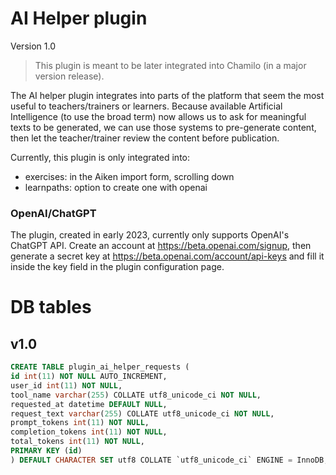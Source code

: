 AI Helper plugin
======

Version 1.0

> This plugin is meant to be later integrated into Chamilo (in a major version
release).

The AI helper plugin integrates into parts of the platform that seem the most useful to teachers/trainers or learners. 
Because available Artificial Intelligence (to use the broad term) now allows us to ask for meaningful texts to be generated, we can use those systems to pre-generate content, then let the teacher/trainer review the content before publication.

Currently, this plugin is only integrated into:

 - exercises: in the Aiken import form, scrolling down
 - learnpaths: option to create one with openai

### OpenAI/ChatGPT

The plugin, created in early 2023, currently only supports OpenAI's ChatGPT API. 
Create an account at https://beta.openai.com/signup, then generate a secret key at https://beta.openai.com/account/api-keys and fill it inside the key field in the plugin configuration page.

# DB tables
## v1.0
```sql
CREATE TABLE plugin_ai_helper_requests (
id int(11) NOT NULL AUTO_INCREMENT,
user_id int(11) NOT NULL,
tool_name varchar(255) COLLATE utf8_unicode_ci NOT NULL,
requested_at datetime DEFAULT NULL,
request_text varchar(255) COLLATE utf8_unicode_ci NOT NULL,
prompt_tokens int(11) NOT NULL,
completion_tokens int(11) NOT NULL,
total_tokens int(11) NOT NULL,
PRIMARY KEY (id)
) DEFAULT CHARACTER SET utf8 COLLATE `utf8_unicode_ci` ENGINE = InnoDB;
```